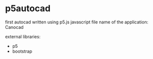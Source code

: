 # p5autocad

first autocad written using p5.js javascript file
name of the application: Canocad

external libraries:
 - p5
 - bootstrap
